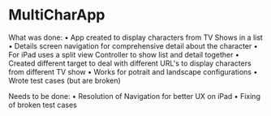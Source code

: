 # MultiCharApp

What was done:
	•	App created to display characters from TV Shows in a list
	•	Details screen navigation for comprehensive detail about the character
	•	For iPad uses a split view Controller to show list and detail together
	•	Created different target to deal with different URL's to display characters from different TV show
	•	Works for potrait and landscape configurations
	•	Wrote test cases (but are broken)
  
Needs to be done:
	•	Resolution of Navigation for better UX on iPad
	•	Fixing of broken test cases
